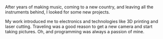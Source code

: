 After years of making music, coming to a new country, and leaving all the instruments behind, I looked for some new projects.

My work introduced me to electronics and technologies like 3D printing and laser cutting. Traveling was a good reason to get a new camera and start taking pictures. Oh, and programming was always a passion of mine.